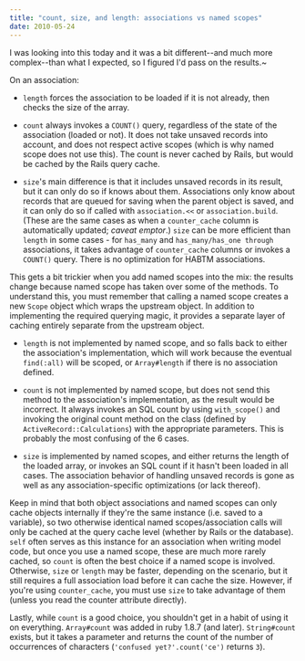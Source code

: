 ```yaml
---
title: "count, size, and length: associations vs named scopes"
date: 2010-05-24
---
```


I was looking into this today and it was a bit different--and much more complex--than what I expected, so I figured I'd pass on the results.~

On an association:

* `length` forces the association to be loaded if it is not already, then checks the size of the array.

* `count` always invokes a `COUNT()` query, regardless of the state of the association (loaded or not). It does not take unsaved records into account, and does not respect active scopes (which is why named scope does not use this). The count is never cached by Rails, but would be cached by the Rails query cache.

* `size`'s main difference is that it includes unsaved records in its result, but it can only do so if knows about them. Associations only know about records that are queued for saving when the parent object is saved, and it can only do so if called with `association.<<` or `association.build`. (These are the same cases as when a `counter_cache` column is automatically updated; <em>caveat emptor</em>.) `size` can be more efficient than `length` in some cases - for `has_many` and `has_many/has_one through` associations, it takes advantage of `counter_cache` columns or invokes a `COUNT()` query. There is no optimization for HABTM associations.

This gets a bit trickier when you add named scopes into the mix: the results change because named scope has taken over some of the methods. To understand this, you must remember that calling a named scope creates a new `Scope` object which wraps the upstream object. In addition to implementing the required querying magic, it provides a separate layer of caching entirely separate from the upstream object.

* `length` is not implemented by named scope, and so falls back to either the association's implementation, which will work because the eventual `find(:all)` will be scoped, or `Array#length` if there is no association defined.

* `count` is not implemented by named scope, but does not send this method to the association's implementation, as the result would be incorrect. It always invokes an SQL count by using `with_scope()` and invoking the original count method on the class (defined by `ActiveRecord::Calculations`) with the appropriate parameters. This is probably the most confusing of the 6 cases.

* `size` is implemented by named scopes, and either returns the length of the loaded array, or invokes an SQL count if it hasn't been loaded in all cases. The association behavior of handling unsaved records is gone as well as any association-specific optimizations (or lack thereof).

Keep in mind that both object associations and named scopes can only cache objects internally if they're the same instance (i.e. saved to a variable), so two otherwise identical named scopes/association calls will only be cached at the query cache level (whether by Rails or the database). `self` often serves as this instance for an association when writing model code, but once you use a named scope, these are much more rarely cached, so `count` is often the best choice if a named scope is involved. Otherwise, `size` or `length` may be faster, depending on the scenario, but it still requires a full association load before it can cache the size. However, if you're using `counter_cache`, you must use `size` to take advantage of them (unless you read the counter attribute directly).

Lastly, while `count` is a good choice, you shouldn't get in a habit of using it on everything. `Array#count` was added in ruby 1.8.7 (and later). `String#count` exists, but it takes a parameter and returns the count of the number of occurrences of characters (`'confused yet?'.count('ce')` returns `3`).
